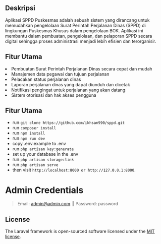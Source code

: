 ## Deskripsi

Aplikasi SPPD Puskesmas adalah sebuah sistem yang dirancang untuk memudahkan pengelolaan Surat Perintah Perjalanan Dinas (SPPD) di lingkungan Puskesmas Khusus dalam pengelolaan BOK. Aplikasi ini membantu dalam pembuatan, pengelolaan, dan pelaporan SPPD secara digital sehingga proses administrasi menjadi lebih efisien dan terorganisir.

## Fitur Utama

<li>Pembuatan Surat Perintah Perjalanan Dinas secara cepat dan mudah</li>
<li>Manajemen data pegawai dan tujuan perjalanan</li>
<li>Pelacakan status perjalanan dinas</li>
<li>Laporan perjalanan dinas yang dapat diunduh dan dicetak</li>
<li>Notifikasi pengingat untuk perjalanan yang akan datang</li>
<li>Sistem otorisasi dan hak akses pengguna</li>

## Fitur Utama
- run `` git clone https://github.com/ikhsan990/sppd.git ``
- run ``composer install `` 
- run `` npm install ``
- run ``npm run dev``
- copy .env.example to .env
- run `` php artisan key:generate ``
- set up your database in the .env
- run `` php artisan storage:link ``
- run `` php artisan serve ``
- then visit `` http://localhost:8000 or http://127.0.0.1:8000 ``.

# Admin Credentials
> Email: admin@admin.com || Password: password

## License

The Laravel framework is open-sourced software licensed under the [MIT license](https://opensource.org/licenses/MIT).
